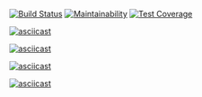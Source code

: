 [![Build Status](https://travis-ci.com/marazmatique/frontend-project-lvl2.svg?branch=master)](https://travis-ci.com/marazmatique/frontend-project-lvl2)
[![Maintainability](https://api.codeclimate.com/v1/badges/8acd97f69cab0149ef32/maintainability)](https://codeclimate.com/github/marazmatique/frontend-project-lvl2/maintainability)
[![Test Coverage](https://api.codeclimate.com/v1/badges/8acd97f69cab0149ef32/test_coverage)](https://codeclimate.com/github/marazmatique/frontend-project-lvl2/test_coverage)

[![asciicast](https://asciinema.org/a/eZjFR0dXJj5AegGs2rBJ1SgrI.svg)](https://asciinema.org/a/eZjFR0dXJj5AegGs2rBJ1SgrI)

[![asciicast](https://asciinema.org/a/9FRikBS6exEZoD3K8QCI1Hcbj.svg)](https://asciinema.org/a/9FRikBS6exEZoD3K8QCI1Hcbj)

[![asciicast](https://asciinema.org/a/mfDhVGx2hZJIOkpdsZ62em8E0.svg)](https://asciinema.org/a/mfDhVGx2hZJIOkpdsZ62em8E0)

[![asciicast](https://asciinema.org/a/kQxaSEkKIsYOc5LiMC1FItlr9.svg)](https://asciinema.org/a/kQxaSEkKIsYOc5LiMC1FItlr9)